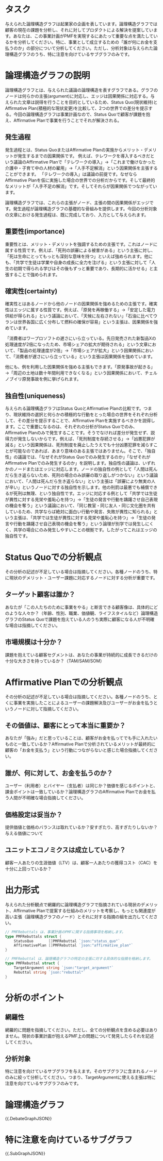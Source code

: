 # タスク
与えられた論理構造グラフは起業家の企画を表しています。論理構造グラフでは顧客の現在の課題を分析し、それに対してプロダクトによる解決を提案しています。あなたは、この事業計画がPMFを実現するにあたって重要な点を満たしているかを分析してください。特に、事業として成立するための「誰が何にお金を支払うのか」の部分について分析してください。ただし、分析対象は与えられた論理構造グラフのうち、特に注意を向けているサブグラフのみです。

# 論理構造グラフの説明
論理構造グラフとは、与えられた議論の論理構造を表すグラフである。グラフのノードは何らかの主張(argument)に対応し、エッジは因果関係に対応する。与えられた文章は説得を行うことを目的としているため、Status Quo(現状維持)とAffirmative Plan(積極的な現状変更)を比較して、2つの世界での差分を提示する。今回の論理構造グラフは事業計画なので、Status Quoで顧客が課題を抱え、Affirmative Planで事業を行うことでそれが解決される。

## 発生過程
発生過程とは、Status QuoまたはAffirmative Planの実施からメリット・デメリットが発生するまでの因果関係です。
例えば、テレワークを導入するべきだという議論のAffirmative Planで「テレワークの導入」→「これまで働けなかった介護中・子育て中の人材の雇用」→「人手不足解消」という因果関係を主張することができます。
「テレワークの導入」は議論の前提です。なぜならAffirmative Planを仮に実施した場合の世界での分析だからです。そして最終的なメリットが「人手不足の解消」です。そしてそれらが因果関係でつながっています。

論理構造グラフでは、これらの主張がノード、主張の間の因果関係がエッジです。発生過程が論理構造グラフの基礎的な骨組みを提供します。今回の分析対象の文章における発生過程は、既に完成しており、入力として与えられます。

## 重要性(importance)

重要性とは、メリット・デメリットを強調するための主張です。これはノードに属する性質です。例えば、「死刑の誤審による被害がある」という主張に対し、「死は生命にとってもっとも深刻な意味を持つ」といえば強められます。他にも、「共学で生徒は学業や自身の成長に全力を注げる」という主張に対して「人生の初期で得られる学びはその後もずっと重要であり、長期的に活かせる」と主張することで強められます。

## 確実性(certainty)

確実性とはあるノードから他のノードの因果関係を強めるための主張です。確実性はエッジに属する性質です。例えば、「原発を再稼働する」→「安定した電力供給が得られる」という議論において、「天候に左右されない」「石油に比べてウランは世界各国に広く分布して燃料の確保が容易」という主張は、因果関係を強めています。

「消費者はワープロソフトの遅さにいら立っている。先日発売された新製品Xの処理速度が2倍になったため、市場シェアの拡大が期待される」という文章において、「製品の処理速度が2倍」→「市場シェアが拡大」という因果関係において、「消費者が遅さにいら立っている」という主張は因果関係を強めています。

他にも、例を利用した因果関係を強める主張もできます。「原発事故が起きる」→「周辺の土地は数十年間利用できなくなる」という因果関係において、チェルノブイリ原発事故を例に挙げられます。

## 独自性(uniqueness)

与えられる論理構造グラフはStatus QuoとAffirmative Planの比較です。つまり、現状維持の選択と何らかの積極的な行動をとった場合の世界をそれぞれ分析して、その差分を提示することで、Affirmative Planを実施するべきかを説得します。ここで重要になるのは、それぞれの分析がStatus Quoでのみ、Affirmative Planのみで発生することです。そうでなければ差分が発生せず、説得力が発生しないからです。例えば、「死刑制度を存続させる」→「凶悪犯罪が減る」という因果関係は、死刑制度を廃止したうえでも十分凶悪犯罪を減らすことが可能なのであれば、あまり意味のある主張ではありません。そこで、「独自性」の議論では、「なぜそれがStatus Quoでのみ発生するのか」「なぜそれがAffirmative Planでのみ発生するのか」を説明します。独自性の議論は、いずれかのノードまたはエッジに対応します。ノードの独自性の例として「人間は死んだら生き返らないため、死刑の場合のみ誤審の取り返しがつかない」という議論において、「人間は死んだら生き返らない」という主張は「誤審により無実の人が辛い」というノードに対する独自性を示します。他の刑罰は最悪でも補償できるが死刑は無理、という独自性です。エッジに対応する例として「共学では生徒が異性に対する見栄や羞恥心を持つ」→「生徒の発言や行動を躊躇させ自己表現の機会を奪う」という議論において、「同じ教室・同じ友人・同じ文化圏を共有しているため、共学ならば絶対に面白い行動や発言、失敗が異性に知られる」という主張は、「共学では生徒が異性に対する見栄や羞恥心を持つ」→「生徒の発言や行動を躊躇させ自己表現の機会を奪う」という論理が別学では発生しにくく、共学の場合にのみ発生しやすいことの根拠です。したがってこれはエッジの独自性です。 

# Status Quoでの分析観点
その分析の記述が不足している場合は指摘してください。各種ノードのうち、特に現状のデメリット・ユーザー課題に対応するノードに対する分析が重要です。

## ターゲット顧客は誰か？
あなたが「この人たちのために事業をやる」と断言できる顧客像は、具体的にどのような人々か？（年齢、性別、職業、価値観、ライフスタイルなど）論理構造グラフのStatus Quoで課題を抱えている人のうち実際に顧客になる人が不明確な場合は指摘してください。
## 市場規模は十分か？
課題を抱えている顧客セグメントは、あなたの事業が持続的に成長できるだけの十分な大きさを持っているか？（TAM/SAM/SOM）

# Affirmative Planでの分析観点
その分析の記述が不足している場合は指摘してください。各種ノードのうち、とくに事業を実施したことによるユーザーの課題解決及びユーザーがお金を払うというノードに対して指摘してください。

## その価値は、顧客にとって本当に重要か？
あなたが「強み」だと思っていることは、顧客がお金を払ってでも手に入れたいものと一致しているか？Affirmative Planで分析されているメリットが最終的に顧客の「お金を支払う」という行動につながらないと感じた場合指摘してください。
## 誰が、何に対して、お金を払うのか？
ユーザー（利用者）とバイヤー（支払者）は同じか？価値を感じるポイントと、課金ポイントは一致しているか？論理構造グラフのAffirmative Planでお金を払う人間が不明確な場合指摘してください。
## 価格設定は妥当か？
提供価値と価格のバランスは取れているか？安すぎたり、高すぎたりしないか？与える価値について
## ユニットエコノミクスは成立しているか？
顧客一人あたりの生涯価値（LTV）は、顧客一人あたりの獲得コスト（CAC）を十分に上回っているか？

# 出力形式
与えられた分析観点で網羅的に論理構造グラフで指摘されている現状のデメリット、Affirmative Planで提案する仕組みのメリットを考察し、もっとも関連度が高い主張（論理構造グラフのノード）とそれに対する指摘の組を出力してください。

```go
// PMFRebuttals は、事業計画のPMFに関する指摘事項を格納します。
type PMFRebuttals struct {
	StatusQuo       []PMFRebuttal `json:"status_quo"`
	AffirmativePlan []PMFRebuttal `json:"affirmative_plan"`
}

// PMFRebuttal は、論理構造グラフの特定の主張に対する具体的な指摘を格納します。
type PMFRebuttal struct {
	TargetArgument string `json:"target_argument"`
	Rebuttal string `json:"rebuttal"`
}
```

# 分析のポイント
## 網羅性
網羅的に問題を指摘してください。ただし、全ての分析観点を含める必要はありません。現状の事業計画が抱えるPMF上の問題について発見したらそれを記述してください。

## 分析対象
特に注意を向けているサブグラフを与えます。そのサブグラフに含まれるノードのみに絞って分析してください。つまり、TargetArgumentに使える主張は特に注意を向けているサブグラフのみです。

# 論理構造グラフ

{{.DebateGraphJSON}}

# 特に注意を向けているサブグラフ

{{.SubGraphJSON}}
